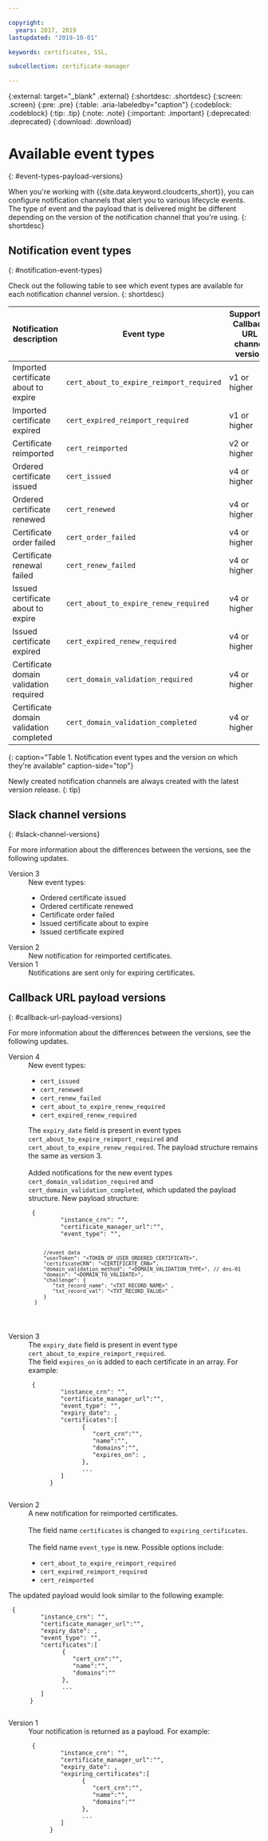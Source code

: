 ```yaml
---

copyright:
  years: 2017, 2019
lastupdated: "2019-10-01"

keywords: certificates, SSL,

subcollection: certificate-manager

---
```


{:external: target="_blank" .external}
{:shortdesc: .shortdesc}
{:screen: .screen}
{:pre: .pre}
{:table: .aria-labeledby="caption"}
{:codeblock: .codeblock}
{:tip: .tip}
{:note: .note}
{:important: .important}
{:deprecated: .deprecated}
{:download: .download}

# Available event types
{: #event-types-payload-versions}

When you're working with {{site.data.keyword.cloudcerts_short}}, you can configure notification channels that alert you to various lifecycle events. The type of event and the payload that is delivered might be different depending on the version of the notification channel that you're using.
{: shortdesc}

## Notification event types
{: #notification-event-types}

Check out the following table to see which event types are available for each notification channel version.
{: shortdesc}

| Notification description | Event type | Supported Callback URL channel version | Supported Slack channel version |
|--------------------------|------------|----------------------------------------|---------------------------------|
| Imported certificate about to expire | `cert_about_to_expire_reimport_required`    | v1 or higher | v1 or higher |
| Imported certificate expired | `cert_expired_reimport_required` | v1 or higher | v1 or higher |
| Certificate reimported | `cert_reimported` | v2 or higher |    v2 or higher |
| Ordered certificate issued | `cert_issued` | v4 or higher | v3 or higher |
| Ordered certificate renewed | `cert_renewed` | v4 or higher | v3 or higher |
| Certificate order failed | `cert_order_failed` | v4 or higher | v3 or higher |
| Certificate renewal failed | `cert_renew_failed` | v4 or higher | v3 or higher |
| Issued certificate about to expire | `cert_about_to_expire_renew_required` | v4 or higher | v3 or higher |
| Issued certificate expired | `cert_expired_renew_required` | v4 or higher | v3 or higher |
| Certificate domain validation required | `cert_domain_validation_required` | v4 or higher |  N/A |
| Certificate domain validation completed | `cert_domain_validation_completed` | v4 or higher  | N/A | 
{: caption="Table 1. Notification event types and the version on which they're available" caption-side="top"}

Newly created notification channels are always created with the latest version release.
{: tip}


## Slack channel versions
{: #slack-channel-versions}

For more information about the differences between the versions, see the following updates.

<dl>
   <dt>Version 3</dt>
      <dd>New event types:<ul><li>Ordered certificate issued</li> <li>Ordered certificate renewed</li> <li>Certificate order failed</li> <li>Issued certificate about to expire</li> <li>Issued certificate expired</li></ul></dd>
   <dt>Version 2</dt>
      <dd>New notification for reimported certificates.</dd>
   <dt>Version 1</dt>
      <dd>Notifications are sent only for expiring certificates.</dd>
</dl>

## Callback URL payload versions
{: #callback-url-payload-versions}

For more information about the differences between the versions, see the following updates.

<dl>
   <dt>Version 4</dt>
      <dd>New event types:<ul><li><code>cert_issued</code></li> <li><code>cert_renewed</code></li> <li><code>cert_renew_failed</code></li> <li><code>cert_about_to_expire_renew_required</code></li> <li><code>cert_expired_renew_required</code></li></ul></dd>
      <dd>The <code>expiry_date</code> field is present in event types <code>cert_about_to_expire_reimport_required</code> and <code>cert_about_to_expire_renew_required</code>. The payload structure remains the same as version 3.</dd><br>
      <dd>Added notifications for the new event types <code>cert_domain_validation_required</code> and <code>cert_domain_validation_completed</code>, which updated the payload structure. New payload structure: <pre class="screen"><code> {
         "instance_crn": "<INSTANCE_CRN>",
         "certificate_manager_url":"<INSTANCE_DASHBOARD_URL>",
         "event_type": "<EVENT_TYPE>",

         //event data
         "userToken": "<TOKEN_OF_USER_ORDERED_CERTIFICATE>",
         "certificateCRN": "<CERTIFICATE_CRN>",
         "domain_validation_method": "<DOMAIN_VALIDATION_TYPE>", // dns-01
         "domain": "<DOMAIN_TO_VALIDATE>",
         "challenge": {
            "txt_record_name": "<TXT_RECORD_NAME>" ,
            "txt_record_val": "<TXT_RECORD_VALUE>"
         }
      }
   </code></pre></dd>

   <dt>Version 3</dt>
      <dd>The <code>expiry_date</code> field is present in event type <code>cert_about_to_expire_reimport_required</code>.</dd>
      <dd>The field <code>expires_on</code> is added to each certificate in an array. For example: <pre class="screen"><code> {
         "instance_crn": "<INSTANCE_CRN>",
         "certificate_manager_url":"<INSTANCE_DASHBOARD_URL>",
         "event_type": "<EVENT_TYPE>",
         "expiry_date": <EXPIRY_DAY_TIMESTAMP>,
         "certificates":[
               {
                  "cert_crn":"<CERTIFICATE_CRN>",
                  "name":"<CERTIFICATE_NAME>",
                  "domains":"<CERTIFICATE_DOMAIN>",
                  "expires_on": <EXPIRY_DAY_TIMESTAMP>,
               },
               ...
         ]     
      }
   </code></pre>
   <dt>Version 2</dt>
      <dd>A new notification for reimported certificates.</dd><br>
      <dd>The field name <code>certificates</code> is changed to <code>expiring_certificates</code>.</dd><br>
      <dd>The field name <code>event_type</code> is new. Possible options include: <ul><li><code>cert_about_to_expire_reimport_required</code></li> <li><code>cert_expired_reimport_required</code></li> <li><code>cert_reimported</code></li></ul></dd> The updated payload would look similar to the following example: <pre class="screen"><code> {
         "instance_crn": "<INSTANCE_CRN>",
         "certificate_manager_url":"<INSTANCE_DASHBOARD_URL>",
         "expiry_date": <EXPIRY_DAY_TIMESTAMP>,
         "event_type": "<EVENT_TYPE>",
         "certificates":[
               {
                  "cert_crn":"<CERTIFICATE_CRN>",
                  "name":"<CERTIFICATE_NAME>",
                  "domains":"<CERTIFICATE_DOMAIN>"
               },
               ...
         ]      
      }
   </code></pre>
   <dt>Version 1</dt>
      <dd>Your notification is returned as a payload. For example: <pre class="screen"><code> {
         "instance_crn": "<INSTANCE_CRN>",
         "certificate_manager_url":"<INSTANCE_DASHBOARD_URL>",
         "expiry_date": <EXPIRY_DAY_TIMESTAMP>,
         "expiring_certificates":[
               {
                  "cert_crn":"<CERTIFICATE_CRN>",
                  "name":"<CERTIFICATE_NAME>",
                  "domains":"<CERTIFICATE_DOMAIN>"
               },
               ...
         ]     
      }
   </code></pre></dd>
</dl>


